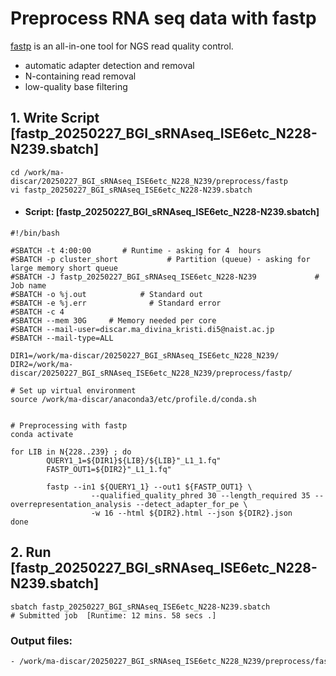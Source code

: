 # Preprocess RNA seq data with fastp
[fastp](https://github.com/OpenGene/fastp) is an all-in-one tool for NGS read quality control.
- automatic adapter detection and removal
- N-containing read removal
- low-quality base filtering

## 1. Write Script [fastp_20250227_BGI_sRNAseq_ISE6etc_N228-N239.sbatch]

``` shell
cd /work/ma-discar/20250227_BGI_sRNAseq_ISE6etc_N228_N239/preprocess/fastp
vi fastp_20250227_BGI_sRNAseq_ISE6etc_N228-N239.sbatch
```
- #### Script: [fastp_20250227_BGI_sRNAseq_ISE6etc_N228-N239.sbatch]

``` shell
#!/bin/bash

#SBATCH -t 4:00:00       # Runtime - asking for 4  hours
#SBATCH -p cluster_short           # Partition (queue) - asking for large memory short queue
#SBATCH -J fastp_20250227_BGI_sRNAseq_ISE6etc_N228-N239             # Job name
#SBATCH -o %j.out            # Standard out
#SBATCH -e %j.err              # Standard error
#SBATCH -c 4
#SBATCH --mem 30G     # Memory needed per core
#SBATCH --mail-user=discar.ma_divina_kristi.di5@naist.ac.jp
#SBATCH --mail-type=ALL

DIR1=/work/ma-discar/20250227_BGI_sRNAseq_ISE6etc_N228_N239/
DIR2=/work/ma-discar/20250227_BGI_sRNAseq_ISE6etc_N228_N239/preprocess/fastp/

# Set up virtual environment
source /work/ma-discar/anaconda3/etc/profile.d/conda.sh


# Preprocessing with fastp
conda activate

for LIB in N{228..239} ; do
        QUERY1_1=${DIR1}${LIB}/${LIB}"_L1_1.fq"
        FASTP_OUT1=${DIR2}"_L1_1.fq"

        fastp --in1 ${QUERY1_1} --out1 ${FASTP_OUT1} \
                  --qualified_quality_phred 30 --length_required 35 --overrepresentation_analysis --detect_adapter_for_pe \
                  -w 16 --html ${DIR2}.html --json ${DIR2}.json
done
```
## 2. Run [fastp_20250227_BGI_sRNAseq_ISE6etc_N228-N239.sbatch]

``` shell
sbatch fastp_20250227_BGI_sRNAseq_ISE6etc_N228-N239.sbatch
# Submitted job  [Runtime: 12 mins. 58 secs .]
```
### Output files: 
```sh
- /work/ma-discar/20250227_BGI_sRNAseq_ISE6etc_N228_N239/preprocess/fastp
```
